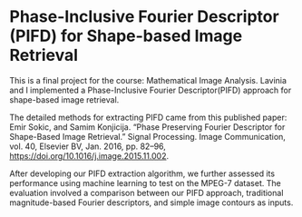 #  Phase-Inclusive Fourier Descriptor (PIFD) for Shape-based Image Retrieval
This is a final project for the course: Mathematical Image Analysis. Lavinia and I implemented a Phase-Inclusive Fourier Descriptor(PIFD) approach for shape-based image retrieval.

The detailed methods for extracting PIFD came from this published paper: Emir Sokic, and Samim Konjicija. “Phase Preserving Fourier Descriptor for Shape-Based Image Retrieval.” Signal Processing. Image Communication, vol. 40, Elsevier BV, Jan. 2016, pp. 82–96, https://doi.org/10.1016/j.image.2015.11.002.

After developing our PIFD extraction algorithm, we further assessed its performance using machine learning to test on the MPEG-7 dataset. The evaluation involved a comparison between our PIFD approach, traditional magnitude-based Fourier descriptors, and simple image contours as inputs.

‌


